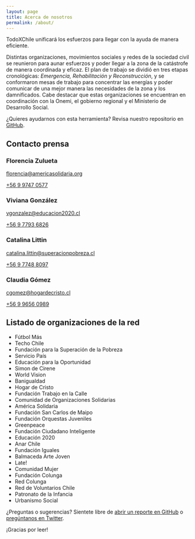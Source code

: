 ```yaml
---
layout: page
title: Acerca de nosotros
permalink: /about/
---
```


<p class="message">
  TodoXChile unificará los esfuerzos para llegar con la ayuda de manera eficiente.
</p>

Distintas organizaciones, movimientos sociales y redes de la sociedad civil se reunieron para aunar esfuerzos y poder llegar a la zona de la catástrofe de manera coordinada y eficaz. El plan de trabajo se dividió en tres etapas cronológicas: *Emergencia, Rehabilitación y Reconstrucción*, y se conformaron mesas de trabajo para concentrar las energías y poder comunicar de una mejor manera las necesidades de la zona y los damnificados. Cabe destacar que estas organizaciones se encuentran en coordinación con la Onemi, el gobierno regional y el Ministerio de Desarrollo Social.

¿Quieres ayudarnos con esta herramienta? Revisa nuestro repositorio en [GitHub](https://github.com/ciudadanointeligente/todoxchile).


## Contacto prensa

### Florencia Zulueta
<p><a href="mailto:florencia@americasolidaria.org" target="_top"><i class="fa fa-envelope-o"></i> florencia@americasolidaria.org</a></p>
<p><a href="tel:+56997470577"><i class="fa fa-phone"></i> +56 9 9747 0577</a></p>

### Viviana González
<p><a href="mailto:vgonzalez@educacion2020.cl" target="_top"><i class="fa fa-envelope-o"></i> vgonzalez@educacion2020.cl</a></p>
<p><a href="tel:+56977936826"><i class="fa fa-phone"></i> +56 9 7793 6826</a></p>

### Catalina Littin
<p><a href="mailto:catalina.littin@superacionpobreza.cl" target="_top"><i class="fa fa-envelope-o"></i> catalina.littin@superacionpobreza.cl</a></p>
<p><a href="tel:+56977488097"><i class="fa fa-phone"></i> +56 9 7748 8097</a></p>

### Claudia Gómez
<p><a href="mailto:cgomez@hogardecristo.cl" target="_top"><i class="fa fa-envelope-o"></i> cgomez@hogardecristo.cl</a></p>
<p><a href="tel:+56996560989"><i class="fa fa-phone"></i> +56 9 9656 0989</a></p>


## Listado de organizaciones de la red

* Fútbol Más
* Techo Chile
* Fundación para la Superación de la Pobreza
* Servicio País
* Educación para la Oportunidad
* Simon de Cirene
* World Vision
* Banigualdad
* Hogar de Cristo
* Fundación Trabajo en la Calle
* Comunidad de Organizaciones Solidarias
* América Solidaria
* Fundación San Carlos de Maipo
* Fundación Orquestas Juveniles
* Greenpeace
* Fundación Ciudadano Inteligente
* Educación 2020
* Anar Chile
* Fundación Iguales
* Balmaceda Arte Joven
* Late!
* Comunidad Mujer
* Fundación Colunga
* Red Colunga
* Red de Voluntarios Chile
* Patronato de la Infancia
* Urbanismo Social


¿Preguntas o sugerencias? Sientete libre de [abrir un reporte en GitHub](https://github.com/ciudadanointeligente/todoxchile/issues/new) o [pregúntanos en Twitter](https://twitter.com/ciudadanoi).

¡Gracias por leer!
